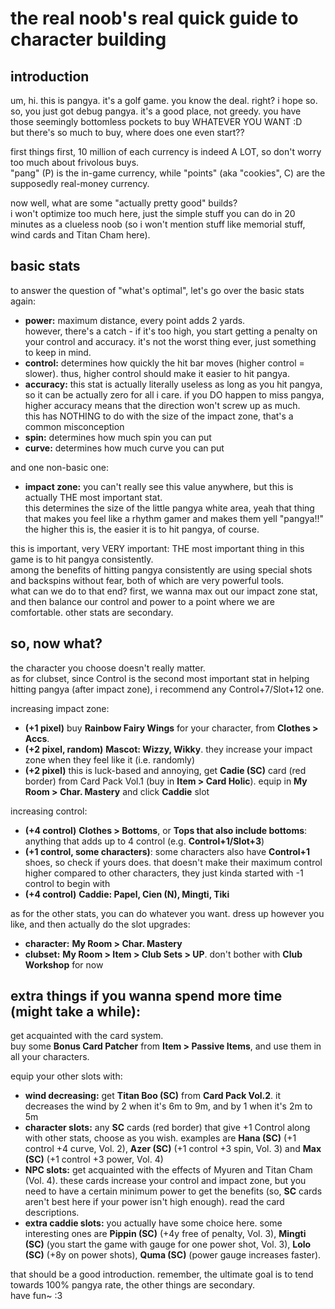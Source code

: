# the real noob's real quick guide to character building

## introduction

um, hi. this is pangya. it's a golf game. you know the deal. right? i hope so.  
so, you just got debug pangya. it's a good place, not greedy. you have those seemingly bottomless pockets to buy WHATEVER YOU WANT :D  
but there's so much to buy, where does one even start??

first things first, 10 million of each currency is indeed A LOT, so don't worry too much about frivolous buys.  
"pang" (P) is the in-game currency, while "points" (aka "cookies", C) are the supposedly real-money currency.

now well, what are some "actually pretty good" builds?  
i won't optimize too much here, just the simple stuff you can do in 20 minutes as a clueless noob (so i won't mention stuff like memorial stuff, wind cards and Titan Cham here).

## basic stats

to answer the question of "what's optimal", let's go over the basic stats again:

* **power:** maximum distance, every point adds 2 yards.  
however, there's a catch - if it's too high, you start getting a penalty on your control and accuracy. it's not the worst thing ever, just something to keep in mind.
* **control:** determines how quickly the hit bar moves (higher control = slower). thus, higher control should make it easier to hit pangya.
* **accuracy:** this stat is actually literally useless as long as you hit pangya, so it can be actually zero for all i care. if you DO happen to miss pangya, higher accuracy means that the direction won't screw up as much.  
this has NOTHING to do with the size of the impact zone, that's a common misconception
* **spin:** determines how much spin you can put
* **curve:** determines how much curve you can put

and one non-basic one:

* **impact zone:** you can't really see this value anywhere, but this is actually THE most important stat.  
this determines the size of the little pangya white area, yeah that thing that makes you feel like a rhythm gamer and makes them yell "pangya!!" the higher this is, the easier it is to hit pangya, of course.

this is important, very VERY important: THE most important thing in this game is to hit pangya consistently.  
among the benefits of hitting pangya consistently are using special shots and backspins without fear, both of which are very powerful tools.  
what can we do to that end? first, we wanna max out our impact zone stat, and then balance our control and power to a point where we are comfortable. other stats are secondary.

## so, now what?

the character you choose doesn't really matter.  
as for clubset, since Control is the second most important stat in helping hitting pangya (after impact zone), i recommend any Control+7/Slot+12 one.

increasing impact zone:
* **(+1 pixel)** buy **Rainbow Fairy Wings** for your character, from **Clothes > Accs**.
* **(+2 pixel, random)** **Mascot: Wizzy, Wikky**. they increase your impact zone when they feel like it (i.e. randomly)
* **(+2 pixel)** this is luck-based and annoying, get **Cadie (SC)** card (red border) from Card Pack Vol.1 (buy in **Item > Card Holic**). equip in **My Room > Char. Mastery** and click **Caddie** slot

increasing control:
* **(+4 control)** **Clothes > Bottoms**, or **Tops that also include bottoms**: anything that adds up to 4 control (e.g. **Control+1/Slot+3**)
* **(+1 control, some characters)**: some characters also have **Control+1** shoes, so check if yours does. that doesn't make their maximum control higher compared to other characters, they just kinda started with -1 control to begin with
* **(+4 control)** **Caddie: Papel, Cien (N), Mingti, Tiki**

as for the other stats, you can do whatever you want.
dress up however you like, and then actually do the slot upgrades:
* **character:** **My Room > Char. Mastery**
* **clubset:** **My Room > Item > Club Sets > UP**. don't bother with **Club Workshop** for now

## extra things if you wanna spend more time (might take a while):

get acquainted with the card system.  
buy some **Bonus Card Patcher** from **Item > Passive Items**, and use them in all your characters.

equip your other slots with:
* **wind decreasing:** get **Titan Boo (SC)** from **Card Pack Vol.2**. it decreases the wind by 2 when it's 6m to 9m, and by 1 when it's 2m to 5m
* **character slots:** any **SC** cards (red border) that give +1 Control along with other stats, choose as you wish. examples are **Hana (SC)** (+1 control +4 curve, Vol. 2), **Azer (SC)** (+1 control +3 spin, Vol. 3) and **Max (SC)** (+1 control +3 power, Vol. 4)
* **NPC slots:** get acquainted with the effects of Myuren and Titan Cham (Vol. 4). these cards increase your control and impact zone, but you need to have a certain minimum power to get the benefits (so, **SC** cards aren't best here if your power isn't high enough). read the card descriptions.
* **extra caddie slots:** you actually have some choice here. some interesting ones are **Pippin (SC)** (+4y free of penalty, Vol. 3), **Mingti (SC)** (you start the game with gauge for one power shot, Vol. 3), **Lolo (SC)** (+8y on power shots), **Quma (SC)** (power gauge increases faster).


that should be a good introduction. remember, the ultimate goal is to tend towards 100% pangya rate, the other things are secondary.  
have fun~ :3
